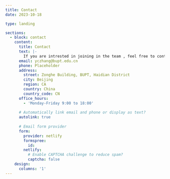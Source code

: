```yaml
---
title: Contact
date: 2023-10-18

type: landing

sections:
  - block: contact
    content:
      title: Contact
      text: |-
        If you are intrested in joining in the team , feel free to contact me.
      email: yczhang@bupt.edu.cn
      phone: Placeholder
      address:
        street: Zonghe Building, BUPT, Haidian District
        city: Beijing
        region: CA
        country: China
        country_code: CN
      office_hours:
        - 'Monday-Friday 9:00 to 18:00'
    
      # Automatically link email and phone or display as text?
      autolink: true
    
      # Email form provider
      form:
        provider: netlify
        formspree:
          id:
        netlify:
          # Enable CAPTCHA challenge to reduce spam?
          captcha: false
    design:
      columns: '1'
---
```


